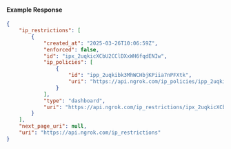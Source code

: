 <!-- Code generated for API Clients. DO NOT EDIT. -->

#### Example Response

```json
{
	"ip_restrictions": [
		{
			"created_at": "2025-03-26T10:06:59Z",
			"enforced": false,
			"id": "ipx_2uqkicXCbU2CClDXxWH6fqdENIw",
			"ip_policies": [
				{
					"id": "ipp_2uqkibk3MhWCHbjKPiia7nPFXtk",
					"uri": "https://api.ngrok.com/ip_policies/ipp_2uqkibk3MhWCHbjKPiia7nPFXtk"
				}
			],
			"type": "dashboard",
			"uri": "https://api.ngrok.com/ip_restrictions/ipx_2uqkicXCbU2CClDXxWH6fqdENIw"
		}
	],
	"next_page_uri": null,
	"uri": "https://api.ngrok.com/ip_restrictions"
}
```
